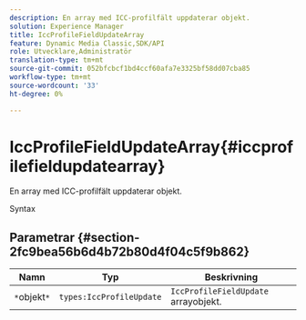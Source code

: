 ```yaml
---
description: En array med ICC-profilfält uppdaterar objekt.
solution: Experience Manager
title: IccProfileFieldUpdateArray
feature: Dynamic Media Classic,SDK/API
role: Utvecklare,Administratör
translation-type: tm+mt
source-git-commit: 052bfcbcf1bd4ccf60afa7e3325bf58dd07cba85
workflow-type: tm+mt
source-wordcount: '33'
ht-degree: 0%

---
```



# IccProfileFieldUpdateArray{#iccprofilefieldupdatearray}

En array med ICC-profilfält uppdaterar objekt.

Syntax

## Parametrar {#section-2fc9bea56b6d4b72b80d4f04c5f9b862}

| Namn | Typ | Beskrivning |
|---|---|---|
| `*`objekt`*` | `types:IccProfileUpdate` | `IccProfileFieldUpdate` arrayobjekt. |


